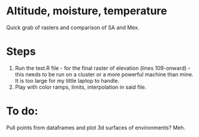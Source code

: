 # Altitude, moisture, temperature
Quick grab of rasters and comparison of SA and Mex. 

# Steps
1. Run the test.R file - for the final raster of elevation (lines 109-onward) - this needs to be run on a cluster or a more powerful machine than mine. It is too large for my little laptop to handle.
2. Play with color ramps, limits, interpolation in said file. 

# To do:

Pull points from dataframes and plot 3d surfaces of environments? Meh.
